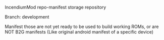 IncendiumMod repo-manifest storage repository

Branch: development

Manifest those are not yet ready to be used to build working ROMs, or are NOT B2G manifests (Like original android manifest of a specific device)
